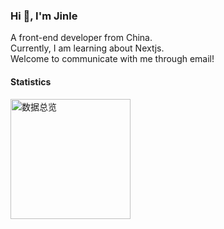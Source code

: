 <h3>Hi 👋, I'm Jinle</h3>

<div>A front-end developer from China.</div>

<div>Currently, I am learning about Nextjs.</div>

<div>Welcome to communicate with me through email!</div>

#### Statistics
<a href="https://github.com/qjinle" target="_blank">
  <img alt="数据总览" src="https://github-readme-stats.vercel.app/api?username=qjinle&show_icons=true&bg_color=1e1e2e&text_color=cdd6f4&icon_color=cba6f7&title_color=94e2d5" height="192px" />
</a>
